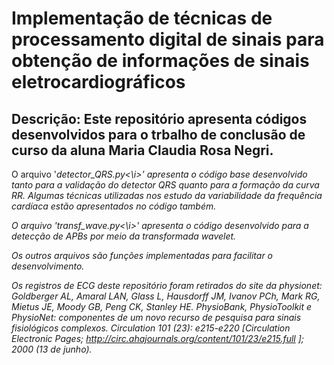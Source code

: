 # Implementação de técnicas de processamento digital de sinais para obtenção de informações de sinais eletrocardiográficos

## Descrição: Este repositório apresenta códigos desenvolvidos para o trbalho de conclusão de curso da aluna Maria Claudia Rosa Negri.

O arquivo '<i>detector_QRS.py<\i>' apresenta o código base desenvolvido tanto para a validação do detector QRS quanto para a formação da curva RR. Algumas técnicas utilizadas nos estudo da variabilidade da frequência cardíaca estão apresentados no código também.

O arquivo '<i>transf_wave.py<\i>' apresenta o código desenvolvido para a detecção de APBs por meio da transformada wavelet.

Os outros arquivos são funções implementadas para facilitar o desenvolvimento.

Os registros de ECG deste repositório foram retirados do site da physionet:
Goldberger AL, Amaral LAN, Glass L, Hausdorff JM, Ivanov PCh, Mark RG, Mietus JE, Moody GB, Peng CK, Stanley HE. PhysioBank, PhysioToolkit e PhysioNet: componentes de um novo recurso de pesquisa para sinais fisiológicos complexos. Circulation 101 (23): e215-e220 [Circulation Electronic Pages; http://circ.ahajournals.org/content/101/23/e215.full ]; 2000 (13 de junho).
